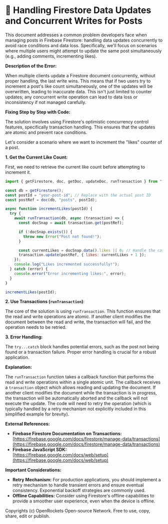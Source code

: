 # 🐞 Handling Firestore Data Updates and Concurrent Writes for Posts


This document addresses a common problem developers face when managing posts in Firebase Firestore: handling data updates concurrently to avoid race conditions and data loss.  Specifically, we'll focus on scenarios where multiple users might attempt to update the same post simultaneously (e.g., adding comments, incrementing likes).

**Description of the Error:**

When multiple clients update a Firestore document concurrently, without proper handling, the last write wins.  This means that if two users try to increment a post's like count simultaneously, one of the updates will be overwritten, leading to inaccurate data.  This isn't just limited to counter updates; any concurrent write operation can lead to data loss or inconsistency if not managed carefully.

**Fixing Step by Step with Code:**

The solution involves using Firestore's optimistic concurrency control features, specifically transaction handling.  This ensures that the updates are atomic and prevent race conditions.

Let's consider a scenario where we want to increment the "likes" counter of a post.

**1.  Get the Current Like Count:**

First, we need to retrieve the current like count before attempting to increment it.

```javascript
import { getFirestore, doc, getDoc, updateDoc, runTransaction } from "firebase/firestore";

const db = getFirestore();
const postId = "your-post-id"; // Replace with the actual post ID
const postRef = doc(db, "posts", postId);

async function incrementLikes(postId) {
  try {
    await runTransaction(db, async (transaction) => {
      const docSnap = await transaction.get(postRef);

      if (!docSnap.exists()) {
        throw new Error("Post not found!");
      }

      const currentLikes = docSnap.data().likes || 0; // Handle the case where likes might not exist.
      transaction.update(postRef, { likes: currentLikes + 1 });
    });
    console.log("Likes incremented successfully!");
  } catch (error) {
    console.error("Error incrementing likes:", error);
  }
}

incrementLikes(postId);
```

**2.  Use Transactions (`runTransaction`)**:

The core of the solution is using `runTransaction`. This function ensures that the read and write operations are atomic. If another client modifies the document between the read and write, the transaction will fail, and the operation needs to be retried.

**3. Error Handling:**

The `try...catch` block handles potential errors, such as the post not being found or a transaction failure.  Proper error handling is crucial for a robust application.


**Explanation:**

The `runTransaction` function takes a callback function that performs the read and write operations within a single atomic unit.  The callback receives a `transaction` object which allows reading and updating the document.  If another client modifies the document while the transaction is in progress, the transaction will be automatically aborted and the callback will not execute the update.  The code will need to retry the operation (which is typically handled by a retry mechanism not explicitly included in this simplified example for brevity).

**External References:**

* **Firebase Firestore Documentation on Transactions:** [https://firebase.google.com/docs/firestore/manage-data/transactions](https://firebase.google.com/docs/firestore/manage-data/transactions)
* **Firebase JavaScript SDK:** [https://firebase.google.com/docs/web/setup](https://firebase.google.com/docs/web/setup)


**Important Considerations:**

* **Retry Mechanism:**  For production applications, you should implement a retry mechanism to handle transient errors and ensure eventual consistency.  Exponential backoff strategies are commonly used.
* **Offline Capabilities:** Consider using Firestore's offline capabilities to provide a smoother user experience, even when the device is offline.


Copyrights (c) OpenRockets Open-source Network. Free to use, copy, share, edit or publish.

